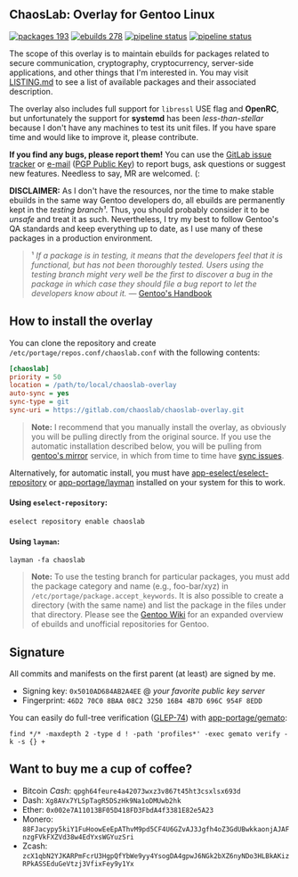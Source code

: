 ChaosLab: Overlay for Gentoo Linux
----------------------------------

[![packages 193](https://img.shields.io/badge/packages-193-4472c0.svg)](https://gitlab.com/chaoslab/chaoslab-overlay)
[![ebuilds 278](https://img.shields.io/badge/ebuilds-278-8c71cc.svg)](https://gitlab.com/chaoslab/chaoslab-overlay)
[![pipeline status](https://gitlab.com/chaoslab/chaoslab-overlay/badges/master/pipeline.svg)](https://gitlab.com/chaoslab/chaoslab-overlay/commits/master)
[![pipeline status](https://gitlab.com/chaoslab/chaoslab-overlay/badges/develop/pipeline.svg)](https://gitlab.com/chaoslab/chaoslab-overlay/commits/develop)

The scope of this overlay is to maintain ebuilds for packages related to secure
communication, cryptography, cryptocurrency, server-side applications, and other
things that I'm interested in. You may visit [LISTING.md](LISTING.md) to see a
list of available packages and their associated description.

The overlay also includes full support for `libressl` USE flag and **OpenRC**,
but unfortunately the support for **systemd** has been _less-than-stellar_
because I don't have any machines to test its unit files. If you have spare time
and would like to improve it, please contribute.

**If you find any bugs, please report them!** You can use the
[GitLab issue tracker](https://gitlab.com/chaoslab/chaoslab-overlay/issues) or
[e-mail](overlay.xml#L9) ([PGP Public Key](#signature)) to report bugs, ask
questions or suggest new features. Needless to say, MR are welcomed. (:

**DISCLAIMER:** As I don't have the resources, nor the time to make stable
ebuilds in the same way Gentoo developers do, all ebuilds are permanently kept
in the _testing branch¹_. Thus, you should probably consider it to be _unsafe_
and treat it as such. Nevertheless, I try my best to follow Gentoo's QA
standards and keep everything up to date, as I use many of these packages in a
production environment.

> ¹ *If a package is in testing, it means that the developers feel that it is
functional, but has not been thoroughly tested. Users using the testing branch
might very well be the first to discover a bug in the package in which case they
should file a bug report to let the developers know about it.* —
[Gentoo's Handbook](https://wiki.gentoo.org/wiki/Handbook:AMD64/Full/Portage#Testing)

## How to install the overlay
You can clone the repository and create `/etc/portage/repos.conf/chaoslab.conf`
with the following contents:

```ini
[chaoslab]
priority = 50
location = /path/to/local/chaoslab-overlay
auto-sync = yes
sync-type = git
sync-uri = https://gitlab.com/chaoslab/chaoslab-overlay.git
```

> **Note:** I recommend that you manually install the overlay, as obviously you
will be pulling directly from the original source. If you use the automatic
installation described below, you will be pulling from
[gentoo's mirror](https://github.com/gentoo-mirror) service, in which from time
to time have [sync issues](https://bugs.gentoo.org/653472).

Alternatively, for automatic install, you must have
[app-eselect/eselect-repository](https://packages.gentoo.org/packages/app-eselect/eselect-repository)
or [app-portage/layman](https://packages.gentoo.org/packages/app-portage/layman)
installed on your system for this to work.

#### Using `eselect-repository`:
```
eselect repository enable chaoslab
```

#### Using `layman`:
```
layman -fa chaoslab
```

> **Note:** To use the testing branch for particular packages, you must add the
package category and name (e.g., foo-bar/xyz) in `/etc/portage/package.accept_keywords`.
It is also possible to create a directory (with the same name) and list the
package in the files under that directory. Please see the
[Gentoo Wiki](https://wiki.gentoo.org/wiki/Ebuild_repository) for an expanded
overview of ebuilds and unofficial repositories for Gentoo.

## Signature
All commits and manifests on the first parent (at least) are signed by me.
* Signing key: `0x5010AD684AB2A4EE` @ _your favorite public key server_
* Fingerprint: `46D2 70C0 8BAA 08C2 3250 16B4 4B7D 696C 954F 8EDD`

You can easily do full-tree verification
([GLEP-74](https://www.gentoo.org/glep/glep-0074.html)) with
[app-portage/gemato](https://packages.gentoo.org/packages/app-portage/gemato):

```shell
find */* -maxdepth 2 -type d ! -path 'profiles*' -exec gemato verify -k -s {} +
```

## Want to buy me a cup of coffee?
* Bitcoin _Cash_: `qpgh64feure4a42073wxz3v867t45ht3csxlsx693d`
* Dash: `Xg8AVx7YLSpTagR5DSzHk9Na1oDMUwb2hk`
* Ether: `0x002e7A11013BF05D418FD3FbdA4f3381E82e5A23`
* Monero: `88FJacypy5kiY1FuHoowEeEpAThvM9pd5CF4U6GZvAJ3Jgfh4oZ3GdUBwkkaonjAJAFnzgFVkFXZVd38w4EdYxsWGYuzSri`
* Zcash: `zcX1qbN2YJKARPmFcrU3HgpQfYbWe9yy4YsogDA4gpwJ6NGk2bXZ6nyNDo3HLBkAKizRPkASSEduGeVtzj3VfixFey9y1Yx`

